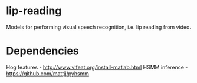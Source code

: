 # lip-reading
Models for performing visual speech recognition, i.e. lip reading from video.

# Dependencies
Hog features - http://www.vlfeat.org/install-matlab.html
HSMM inference - https://github.com/mattjj/pyhsmm 

